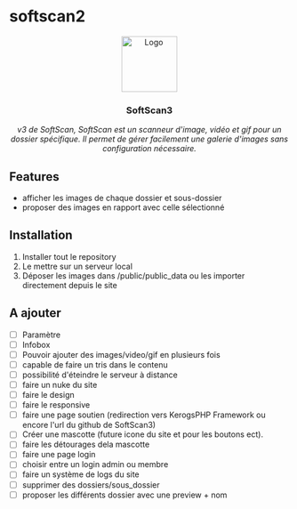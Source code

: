 # softscan2

<div align="center">
    <img alt="Logo" src="public/src/img/logo_c.png" height="100">
    <h3>SoftScan3</h3>
    <p><em>v3 de SoftScan, SoftScan est un scanneur d'image, vidéo et gif pour un dossier spécifique. Il permet de gérer facilement une galerie d'images sans configuration nécessaire.</em></p>
</div>

## Features
- afficher les images de chaque dossier et sous-dossier
- proposer des images en rapport avec celle sélectionné

## Installation
1. Installer tout le repository
2. Le mettre sur un serveur local
3. Déposer les images dans /public/public_data ou les importer directement depuis le site

## A ajouter
- [ ] Paramètre
- [ ] Infobox
- [ ] Pouvoir ajouter des images/video/gif en plusieurs fois
- [ ] capable de faire un tris dans le contenu
- [ ] possibilité d'éteindre le serveur à distance
- [ ] faire un nuke du site
- [ ] faire le design
- [ ] faire le responsive
- [ ] faire une page soutien (redirection vers KerogsPHP Framework ou encore l'url du github de SoftScan3)
- [ ] Créer une mascotte (future icone du site et pour les boutons ect).
- [ ] faire les détourages dela mascotte
- [ ] faire une page login
- [ ] choisir entre un login admin ou membre
- [ ] faire un système de logs du site
- [ ] supprimer des dossiers/sous_dossier
- [ ] proposer les différents dossier avec une preview + nom